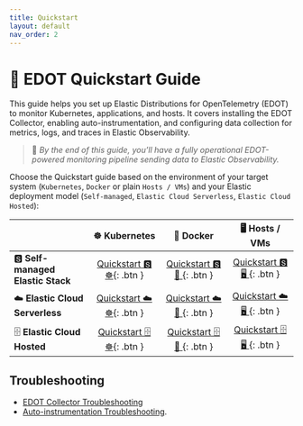 ```yaml
---
title: Quickstart
layout: default
nav_order: 2
---
```


# 🚀 EDOT Quickstart Guide

This guide helps you set up Elastic Distributions for OpenTelemetry (EDOT) to monitor Kubernetes, applications, and hosts. It covers installing the EDOT Collector, enabling auto-instrumentation, and configuring data collection for metrics, logs, and traces in Elastic Observability. 

> 🏁 *By the end of this guide, you’ll have a fully operational EDOT-powered monitoring pipeline sending data to Elastic Observability.*

Choose the Quickstart guide based on the environment of your target system (`Kubernetes`, `Docker` or plain `Hosts / VMs`) and your Elastic deployment model (`Self-managed`, `Elastic Cloud Serverless`, `Elastic Cloud Hosted`):

|                                    | ☸️ **Kubernetes**            | 🐳 **Docker**                 | 🖥 **Hosts / VMs**           |
|------------------------------------|:---------------------------:|:-----------------------------:|:---------------------------:|
| 🆂 **Self-managed Elastic Stack**  | [Quickstart 🆂 ☸️]{: .btn }   | [Quickstart 🆂 🐳 ]{: .btn }  | [Quickstart 🆂 🖥 ]{: .btn } |
| ☁️ **Elastic Cloud Serverless**     | [Quickstart ☁️ ☸️]{: .btn }   | [Quickstart ☁️ 🐳 ]{: .btn }   | [Quickstart ☁️ 🖥 ]{: .btn }  |
| 🗄️ **Elastic Cloud Hosted**        | [Quickstart 🗄️ ☸️]{: .btn }   | [Quickstart 🗄️ 🐳 ]{: .btn }  | [Quickstart 🗄️ 🖥 ]{: .btn } |

## Troubleshooting
- [EDOT Collector Troubleshooting](_edot-collector/edot-collector-troubleshoot.md)
- [Auto-instrumentation Troubleshooting](_kubernetes/operator/troubleshoot-auto-instrumentation.md).


[Quickstart 🆂 ☸️]: ./self-managed/k8s
[Quickstart ☁️ ☸️]: ./serverless/k8s
[Quickstart 🗄️ ☸️]: ./ech/k8s
[Quickstart 🆂 🐳 ]: ./self-managed/docker
[Quickstart ☁️ 🐳 ]: ./serverless/docker
[Quickstart 🗄️ 🐳 ]: ./ech/docker
[Quickstart 🆂 🖥 ]: ./self-managed/hosts_vms
[Quickstart ☁️ 🖥 ]: ./serverless/hosts_vms
[Quickstart 🗄️ 🖥 ]: ./ech/hosts_vms